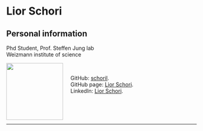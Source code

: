 # Lior Schori

## Personal information

<p> Phd Student, Prof. Steffen Jung lab <br>
Weizmann institute of science </p>


<img style="float: left; margin: 0px 20px 0px 0px;" width="150" height="150" src="https://pbs.twimg.com/media/F42QSKgW8AAxZ-_.jpg">

<br>

GitHub: [schoril](https://github.com/schoril).<br> 
GitHub page: [Lior Schori](https://schoril.github.io/).<br> 
LinkedIn: [Lior Schori](www.linkedin.com/in/lior-schori-082a2a224).<br>

 <br>
 <br>
 <br>

 ---